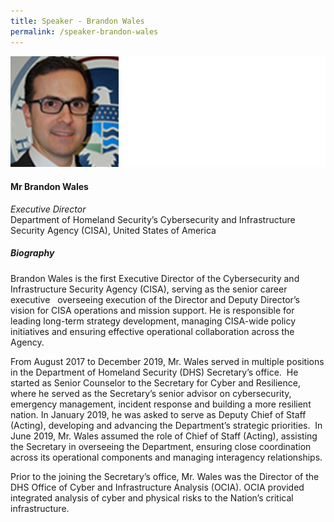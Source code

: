 ```yaml
---
title: Speaker - Brandon Wales
permalink: /speaker-brandon-wales
---
```

![Brandon Wales](/images/speakers/Brandon-Wales.jpeg)

#### **Mr Brandon Wales**

*Executive Director*  
Department of Homeland Security’s Cybersecurity and Infrastructure Security Agency (CISA), United States of America

##### **Biography**

Brandon Wales is the first Executive Director of the Cybersecurity and Infrastructure Security Agency (CISA), serving as the senior career executive   overseeing execution of the Director and Deputy Director’s vision for CISA operations and mission support. He is responsible for leading long-term strategy development, managing CISA-wide policy initiatives and ensuring effective operational collaboration across the Agency.

From August 2017 to December 2019, Mr. Wales served in multiple positions in the Department of Homeland Security (DHS) Secretary’s office.  He started as Senior Counselor to the Secretary for Cyber and Resilience, where he served as the Secretary’s senior advisor on cybersecurity, emergency management, incident response and building a more resilient nation. In January 2019, he was asked to serve as Deputy Chief of Staff (Acting), developing and advancing the Department’s strategic priorities.  In June 2019, Mr. Wales assumed the role of Chief of Staff (Acting), assisting the Secretary in overseeing the Department, ensuring close coordination across its operational components and managing interagency relationships.

Prior to the joining the Secretary’s office, Mr. Wales was the Director of the DHS Office of Cyber and Infrastructure Analysis (OCIA). OCIA provided integrated analysis of cyber and physical risks to the Nation’s critical infrastructure.